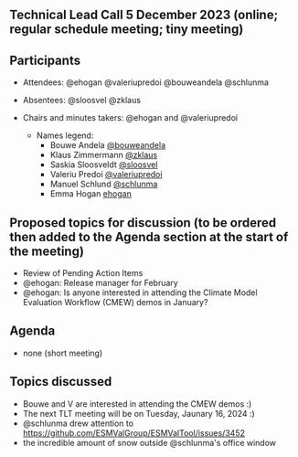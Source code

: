 ## Technical Lead Call 5 December 2023 (online; regular schedule meeting; tiny meeting)

## Participants
- Attendees: @ehogan @valeriupredoi @bouweandela @schlunma
- Absentees: @sloosvel @zklaus
- Chairs and minutes takers: @ehogan and @valeriupredoi

  - Names legend:
    - Bouwe Andela [@bouweandela](https://github.com/bouweandela)
    - Klaus Zimmermann [@zklaus](https://github.com/zklaus)
    - Saskia Sloosveldt [@sloosvel](https://github.com/sloosvel)
    - Valeriu Predoi [@valeriupredoi](https://github.com/valeriupredoi)
    - Manuel Schlund [@schlunma](https://github.com/schlunma)
    - Emma Hogan [ehogan](https://github.com/ehogan)

## Proposed topics for discussion (to be ordered then added to the Agenda section at the start of the meeting)
- Review of Pending Action Items
- @ehogan: Release manager for February
- @ehogan: Is anyone interested in attending the Climate Model Evaluation Workflow (CMEW) demos in January?

## Agenda

- none (short meeting)

## Topics discussed
- Bouwe and V are interested in attending the CMEW demos :)
- The next TLT meeting will be on Tuesday, Jaunary 16, 2024 :)
- @schlunma drew attention to https://github.com/ESMValGroup/ESMValTool/issues/3452
- the incredible amount of snow outside @schlunma's office window
